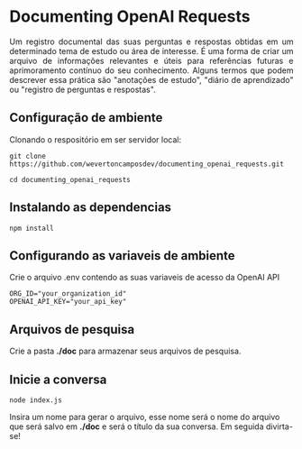 # Documenting OpenAI Requests
<p align="justify">
Um registro documental das suas perguntas e respostas obtidas em um determinado tema de estudo ou área de interesse. É uma forma de criar um arquivo de informações relevantes e úteis para referências futuras e aprimoramento contínuo do seu conhecimento. Alguns termos que podem descrever essa prática são "anotações de estudo", "diário de aprendizado" ou "registro de perguntas e respostas".
 <p>

 ##  Configuração de ambiente
 
Clonando o respositório em ser servidor local:

``` shell
git clone https://github.com/wevertoncamposdev/documenting_openai_requests.git

cd documenting_openai_requests
```

## Instalando as dependencias

``` shell
npm install
```

## Configurando as variaveis de ambiente
Crie o arquivo .env contendo as suas variaveis de acesso da OpenAI API

``` shell
ORG_ID="your_organization_id"
OPENAI_API_KEY="your_api_key"
```

## Arquivos de pesquisa
Crie a pasta **./doc** para armazenar seus arquivos de pesquisa.

## Inicie a conversa

``` shell
node index.js
```
Insira um nome para gerar o arquivo, esse nome será o nome do arquivo que será salvo em **./doc** e será o título da sua conversa. Em seguida divirta-se!

